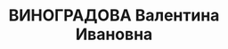 ---
title: ВИНОГРАДОВА Валентина Ивановна
description: "Род. в 1900, г. Тула, русская. Проживала: г. Свердловск. Институт Марксизма\
  \ Ленинизма, студентка \n  Арестована 24.05.1937. Приговор: 13.01.1938 – ВМН. Расстреляна\
  \ 13.01.1938"
---